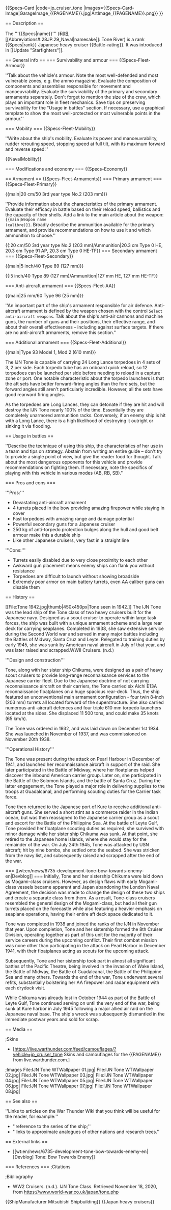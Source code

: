 {{Specs-Card
|code=jp_cruiser_tone
|images={{Specs-Card-Image|GarageImage_{{PAGENAME}}.jpg|ArtImage_{{PAGENAME}}.png}}
}}

== Description ==
<!-- ''In the first part of the description, cover the history of the ship's creation and military application. In the second part, tell the reader about using this ship in the game. Add a screenshot: if a beginner player has a hard time remembering vehicles by name, a picture will help them identify the ship in question.'' -->
The '''{{Specs|name}}''' (利根, [[Abbreviations#.28JP.29_Naval|namesake]]: Tone River) is a rank {{Specs|rank}} Japanese heavy cruiser {{Battle-rating}}. It was introduced in [[Update "Starfighters"]].

== General info ==
=== Survivability and armour ===
{{Specs-Fleet-Armour}}
<!-- ''Talk about the vehicle's armour. Note the most well-defended and most vulnerable zones, e.g. the ammo magazine. Evaluate the composition of components and assemblies responsible for movement and manoeuvrability. Evaluate the survivability of the primary and secondary armaments separately. Don't forget to mention the size of the crew, which plays an important role in fleet mechanics. Save tips on preserving survivability for the "Usage in battles" section. If necessary, use a graphical template to show the most well-protected or most vulnerable points in the armour.'' -->
''Talk about the vehicle's armour. Note the most well-defended and most vulnerable zones, e.g. the ammo magazine. Evaluate the composition of components and assemblies responsible for movement and manoeuvrability. Evaluate the survivability of the primary and secondary armaments separately. Don't forget to mention the size of the crew, which plays an important role in fleet mechanics. Save tips on preserving survivability for the "Usage in battles" section. If necessary, use a graphical template to show the most well-protected or most vulnerable points in the armour.''

=== Mobility ===
{{Specs-Fleet-Mobility}}
<!-- ''Write about the ship's mobility. Evaluate its power and manoeuvrability, rudder rerouting speed, stopping speed at full tilt, with its maximum forward and reverse speed.'' -->
''Write about the ship's mobility. Evaluate its power and manoeuvrability, rudder rerouting speed, stopping speed at full tilt, with its maximum forward and reverse speed.''

{{NavalMobility}}

=== Modifications and economy ===
{{Specs-Economy}}

== Armament ==
{{Specs-Fleet-Armaments}}
=== Primary armament ===
{{Specs-Fleet-Primary}}
<!-- ''Provide information about the characteristics of the primary armament. Evaluate their efficacy in battle based on their reload speed, ballistics and the capacity of their shells. Add a link to the main article about the weapon: <code><nowiki>{{main|Weapon name (calibre)}}</nowiki></code>. Broadly describe the ammunition available for the primary armament, and provide recommendations on how to use it and which ammunition to choose.'' -->
{{main|20 cm/50 3rd year type No.2 (203 mm)}}

''Provide information about the characteristics of the primary armament. Evaluate their efficacy in battle based on their reload speed, ballistics and the capacity of their shells. Add a link to the main article about the weapon: <code><nowiki>{{main|Weapon name (calibre)}}</nowiki></code>. Broadly describe the ammunition available for the primary armament, and provide recommendations on how to use it and which ammunition to choose.''

{{:20 cm/50 3rd year type No.2 (203 mm)/Ammunition|20.3 cm Type 0 HE, 20.3 cm Type 91 AP, 20.3 cm Type 0 HE-TF}}
=== Secondary armament ===
{{Specs-Fleet-Secondary}}
<!-- ''Some ships are fitted with weapons of various calibres. Secondary armaments are defined as weapons chosen with the control <code>Select secondary weapon</code>. Evaluate the secondary armaments and give advice on how to use them. Describe the ammunition available for the secondary armament. Provide recommendations on how to use them and which ammunition to choose. Remember that any anti-air armament, even heavy calibre weapons, belong in the next section. If there is no secondary armament, remove this section.'' -->
{{main|5 inch/40 Type 89 (127 mm)}}

{{:5 inch/40 Type 89 (127 mm)/Ammunition|127 mm HE, 127 mm HE-TF}}

=== Anti-aircraft armament ===
{{Specs-Fleet-AA}}
<!-- ''An important part of the ship's armament responsible for air defence. Anti-aircraft armament is defined by the weapon chosen with the control <code>Select anti-aircraft weapons</code>. Talk about the ship's anti-air cannons and machine guns, the number of guns and their positions, their effective range, and about their overall effectiveness – including against surface targets. If there are no anti-aircraft armaments, remove this section.'' -->
{{main|25 mm/60 Type 96 (25 mm)}}

''An important part of the ship's armament responsible for air defence. Anti-aircraft armament is defined by the weapon chosen with the control <code>Select anti-aircraft weapons</code>. Talk about the ship's anti-air cannons and machine guns, the number of guns and their positions, their effective range, and about their overall effectiveness – including against surface targets. If there are no anti-aircraft armaments, remove this section.''

=== Additional armament ===
{{Specs-Fleet-Additional}}
<!-- ''Describe the available additional armaments of the ship: depth charges, mines, torpedoes. Talk about their positions, available ammunition and launch features such as dead zones of torpedoes. If there is no additional armament, remove this section.'' -->
{{main|Type 93 Model 1, Mod 2 (610 mm)}}

The IJN Tone is capable of carrying 24 Long Lance torpedoes in 4 sets of 3, 2 per side. Each torpedo tube has an onboard quick reload, so 12 torpedoes can be launched per side before needing to reload in a capture zone or port. One notable characteristic about the torpedo launchers is that the aft sets have better forward-firing angles than the fore sets, but the forward angles still aren't particularly incredible. However, all the sets have good rearward firing angles.

As the torpedoes are Long Lances, they can detonate if they are hit and will destroy the IJN Tone nearly 100% of the time. Essentially they are completely unarmored ammunition racks. Conversely, if an enemy ship is hit with a Long Lance, there is a high likelihood of destroying it outright or sinking it via flooding.
<!--
<gallery mode="packed-hover" heights="150px">
War Thunder Screenshot 2020.07.27 - 19.11.51.81.png|The forward-firing angle of the fore torpedo tubes.
War Thunder Screenshot 2020.07.27 - 19.24.18.72.png|The rearward maximum angle of the fore torpedo tubes.
War Thunder Screenshot 2020.07.27 - 19.12.05.14.png|Maximum forward angle of the aft torpedo tubes. Note that it is better than that of the fore torpedo tubes.
War Thunder Screenshot 2020.07.27 - 19.25.03.70.png|Maximum rearward firing angles of the aft torpedo tubes.
</gallery>
-->

== Usage in battles ==
<!-- ''Describe the technique of using this ship, the characteristics of her use in a team and tips on strategy. Abstain from writing an entire guide – don't try to provide a single point of view, but give the reader food for thought. Talk about the most dangerous opponents for this vehicle and provide recommendations on fighting them. If necessary, note the specifics of playing with this vehicle in various modes (AB, RB, SB).'' -->
''Describe the technique of using this ship, the characteristics of her use in a team and tips on strategy. Abstain from writing an entire guide – don't try to provide a single point of view, but give the reader food for thought. Talk about the most dangerous opponents for this vehicle and provide recommendations on fighting them. If necessary, note the specifics of playing with this vehicle in various modes (AB, RB, SB).''

=== Pros and cons ===
<!-- ''Summarise and briefly evaluate the vehicle in terms of its characteristics and combat effectiveness. Mark its pros and cons in the bulleted list. Try not to use more than 6 points for each of the characteristics. Avoid using categorical definitions such as "bad", "good" and the like - use substitutions with softer forms such as "inadequate" and "effective".'' -->

'''Pros:'''

* Devastating anti-aircraft armament
* 4 turrets placed in the bow providing amazing firepower while staying in cover
* Fast torpedoes with amazing range and damage potential
* Powerful secondary guns for a Japanese cruiser
* 250 kg of anti-torpedo protection bulges along the hull and good belt armour make this a durable ship
* Like other Japanese cruisers, very fast in a straight line

'''Cons:'''

* Turrets easily disabled due to very close proximity to each other
* Awkward gun placement means enemy ships can flank you without resistance
* Torpedoes are difficult to launch without showing broadside
* Extremely poor armor on main battery turrets, even AA caliber guns can disable them

== History ==
<!-- ''Describe the history of the creation and combat usage of the ship in more detail than in the introduction. If the historical reference turns out to be too long, take it to a separate article, taking a link to the article about the ship and adding a block "/History" (example: <nowiki>https://wiki.warthunder.com/(Ship-name)/History</nowiki>) and add a link to it here using the <code>main</code> template. Be sure to reference text and sources by using <code><nowiki><ref></ref></nowiki></code>, as well as adding them at the end of the article with <code><nowiki><references /></nowiki></code>. This section may also include the ship's dev blog entry (if applicable) and the in-game encyclopedia description (under <code><nowiki>=== In-game description ===</nowiki></code>, also if applicable).'' -->
[[File:Tone 1942.jpg|thumb|450x450px|Tone seen in 1942.]]
The IJN Tone was the lead ship of the Tone class of two heavy cruisers built for the Japanese navy. Designed as a scout cruiser to operate within large task forces, the ship was built with a unique armament scheme and a large rear deck for carrying seaplanes. Completed in 1938, she saw extensive service during the Second World war and served in many major battles including the Battles of Midway, Santa Cruz and Leyte. Relegated to training duties by early 1945, she was sunk by American naval aircraft in July of that year, and was later raised and scrapped.<ref name=":0">WWII Cruisers. (n.d.)</ref>

'''Design and construction'''

Tone, along with her sister ship Chikuma, were designed as a pair of heavy scout cruisers to provide long-range reconnaissance services to the Japanese carrier fleet. Due to the Japanese doctrine of not carrying reconnaissance aircraft on their carriers, the Tone carried six Aichi E13A reconnaissance floatplanes on a huge spacious rear-deck. Thus, the ship featured an unconventional main armament configuration - four twin 8-inch (203 mm) turrets all located forward of the superstructure.<ref name=":0" /> She also carried numerous anti-aircraft defences and four triple 610 mm torpedo launchers located at the sides. She displaced 11 500 tons, and could make 35 knots (65 km/h).<ref name=":0" />

The Tone was ordered in 1932, and was laid down on December 1st 1934. She was launched in November of 1937, and was commissioned on November 20th 1938.

'''Operational History'''

The Tone was present during the attack on Pearl Harbour in December of 1941, and launched her reconnaissance aircraft in support of the raid. She later participated in the Battle of Midway, where her floatplanes helped discover the inbound American carrier group. Later on, she participated in the Battle of the Solomon Islands, and the battle of Santa Cruz. During the latter engagement, the Tone played a major role in delivering supplies to the troops at Guadalcanal, and performing scouting duties for the Carrier task force.<ref name=":0" />

Tone then returned to the Japanese port of Kure to receive additional anti-aircraft guns. She served a short stint as a commerce raider in the Indian ocean, but was then reassigned to the Japanese carrier group as a scout and escort for the Battle of the Philippine Sea. At the battle of Leyte Gulf, Tone provided her floatplane scouting duties as required; she survived with minor damage while her sister ship Chikuma was sunk.<ref name=":0" /> At that point, she retired to the Japanese home islands, where she would stay for the remainder of the war. On July 24th 1945, Tone was attacked by USN aircraft; hit by nine bombs, she settled onto the seabed. She was stricken from the navy list, and subsequently raised and scrapped after the end of the war.<ref name=":0" />

=== [[wt:en/news/6735-development-tone-bow-towards-enemy-en|Devblog]] ===
Initially, Tone and her sistership Chikuma were laid down as Mogami-class cruisers. However, as design flaws with early Mogami-class vessels became apparent and Japan abandoning the London Naval Agreement, the decision was made to change the design of these two ships and create a separate class from them. As a result, Tone-class cruisers resembled the general design of the Mogami-class, but had all their gun turrets placed on the forecastle while also featuring a heavier emphasis on seaplane operations, having their entire aft deck space dedicated to it.

Tone was completed in 1938 and joined the ranks of the IJN in November that year. Upon completion, Tone and her sistership formed the 8th Cruiser Division, operating together as part of this unit for the majority of their service careers during the upcoming conflict. Their first combat mission was none other than participating in the attack on Pearl Harbor in December 1941, with their floatplanes acting as scouts for the upcoming attack.

Subsequently, Tone and her sistership took part in almost all significant battles of the Pacific Theatre, being involved in the invasion of Wake Island, the Battle of Midway, the Battle of Guadalcanal, the Battle of the Philippine Sea and many others. Towards the end of the war, Tone underwent several refits, substantially bolstering her AA firepower and radar equipment with each drydock visit.

While Chikuma was already lost in October 1944 as part of the Battle of Leyte Gulf, Tone continued serving on until the very end of the war, being sunk at Kure harbor in July 1945 following a major allied air raid on the Japanese naval base. The ship's wreck was subsequently dismantled in the immediate postwar years and sold for scrap.

== Media ==
<!-- ''Excellent additions to the article would be video guides, screenshots from the game, and photos.'' -->

;Skins
* [https://live.warthunder.com/feed/camouflages/?vehicle=jp_cruiser_tone Skins and camouflages for the {{PAGENAME}} from live.warthunder.com.]

;Images
<gallery mode="packed" heights="150">
File:IJN Tone WTWallpaper 01.jpg|
File:IJN Tone WTWallpaper 02.jpg|
File:IJN Tone WTWallpaper 03.jpg|
File:IJN Tone WTWallpaper 04.jpg|
File:IJN Tone WTWallpaper 05.jpg|
File:IJN Tone WTWallpaper 06.jpg|
File:IJN Tone WTWallpaper 07.jpg|
File:IJN Tone WTWallpaper 08.jpg|
</gallery>

== See also ==
<!-- ''Links to articles on the War Thunder Wiki that you think will be useful for the reader, for example:''
* ''reference to the series of the ship;''
* ''links to approximate analogues of other nations and research trees.'' -->
''Links to articles on the War Thunder Wiki that you think will be useful for the reader, for example:''

* ''reference to the series of the ship;''
* ''links to approximate analogues of other nations and research trees.''

== External links ==
<!-- ''Paste links to sources and external resources, such as:''
* ''topic on the official game forum;''
* ''other literature.'' -->

* [[wt:en/news/6735-development-tone-bow-towards-enemy-en|[Devblog] Tone: Bow Towards Enemy]]

=== References ===
;Citations
<references/>

;Bibliography
* WW2 Cruisers. (n.d.). IJN Tone Class. Retrieved November 18, 2020, from <nowiki>https://www.world-war.co.uk/japan/tone.php</nowiki>

{{ShipManufacturer Mitsubishi Shipbuilding}}
{{Japan heavy cruisers}}